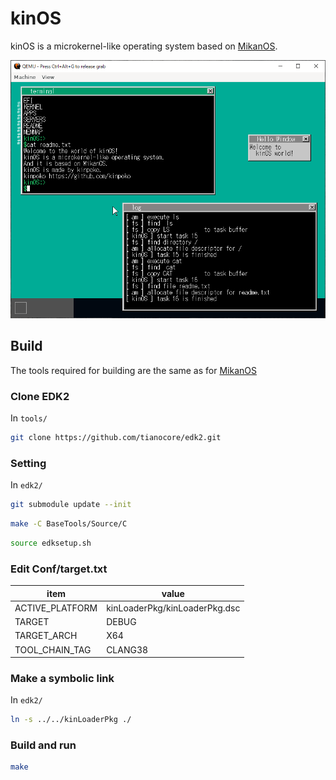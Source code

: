 # kinOS

kinOS is a microkernel-like operating system based on [MikanOS](https://github.com/uchan-nos/mikanos).

![screenshot](screenshot.png)

## Build

The tools required for building are the same as for [MikanOS](https://github.com/uchan-nos/mikanos)

### Clone EDK2

In `tools/`

```bash
git clone https://github.com/tianocore/edk2.git
```

### Setting

In `edk2/`

```bash
git submodule update --init
```

```bash
make -C BaseTools/Source/C
```

```bash
source edksetup.sh
```

### Edit Conf/target.txt

| item            | value                         |
| --------------- | ----------------------------- |
| ACTIVE_PLATFORM | kinLoaderPkg/kinLoaderPkg.dsc |
| TARGET          | DEBUG                         |
| TARGET_ARCH     | X64                           |
| TOOL_CHAIN_TAG  | CLANG38                       |

### Make a symbolic link

In `edk2/`

```bash
ln -s ../../kinLoaderPkg ./

```

### Build and run

```bash
make
```
